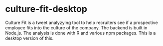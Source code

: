 # culture-fit-desktop

Culture Fit is a tweet analyzying tool to help recruiters see if a prospective employee fits into the culture of the company.
The backend is built in Node.js. The analysis is done with R and various npm packages. This is a desktop version of this.
